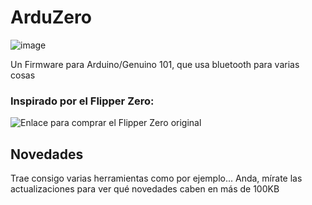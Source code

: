 # ArduZero

![image](https://github.com/Danucosukosuko/ArduZero/assets/71569318/b794c1f2-66fa-4b07-8686-3b87e0931512)



Un Firmware para Arduino/Genuino 101, que usa bluetooth para varias cosas
### Inspirado por el Flipper Zero:
![Enlace para comprar el Flipper Zero original](https://flipperzero.one/)

## Novedades

Trae consigo varias herramientas como por ejemplo... Anda, mírate las actualizaciones para ver qué novedades caben en más de 100KB
